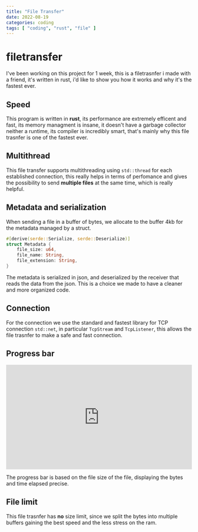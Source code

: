 ```yaml
---
title: "File Transfer"
date: 2022-08-19
categories: coding 
tags: [ "coding", "rust", "file" ]
---
```


# filetransfer

I've been working on this project for 1 week, this is a filetrasnfer i made with a friend, it's written in rust, i'd like to show you how it works and why it's the fastest ever.

## Speed

This program is written in **rust**, its performance are extremely efficent and fast, its memory managment is insane, it doesn't have a garbage collector neither a runtime,
its compiler is incredibly smart, that's mainly why this file trasnfer is one of the fastest ever.

## Multithread

This file transfer supports multithreading using `std::thread` for each established connection, this really helps in terms of perfomance and gives the possibility to send **multiple files** at the same time, which is really helpful.


## Metadata and serialization

When sending a file in a buffer of bytes, we allocate to the buffer 4kb for the metadata managed by a struct.

```rust
#[derive(serde::Serialize, serde::Deserialize)]  
struct Metadata {  
    file_size: u64,  
    file_name: String,  
    file_extension: String,  
}
```

The metadata is serialized in json, and deserialized by the receiver that reads the data from the json. This is a choice we made to have a cleaner and more organized code.

## Connection

For the connection we use the standard and fastest library for TCP connection `std::net`, in particular `TcpStream` and `TcpListener`,
this allows the file trasnfer to make a safe and fast connection.

## Progress bar

<div style="padding:56.25% 0 0 0;position:relative;"><iframe src="https://player.vimeo.com/video/748203657?h=9ee10841e9&amp;badge=0&amp;autopause=0&amp;player_id=0&amp;app_id=58479" frameborder="0" allow="autoplay; fullscreen; picture-in-picture" allowfullscreen style="position:absolute;top:0;left:0;width:100%;height:100%;" title="0910(1).mp4"></iframe></div>

The progress bar is based on the file size of the file, displaying the bytes and time elapsed precise.

## File limit

This file trasnfer has **no** size limit, since we split the bytes into multiple buffers gaining the best speed and the less stress on the ram.